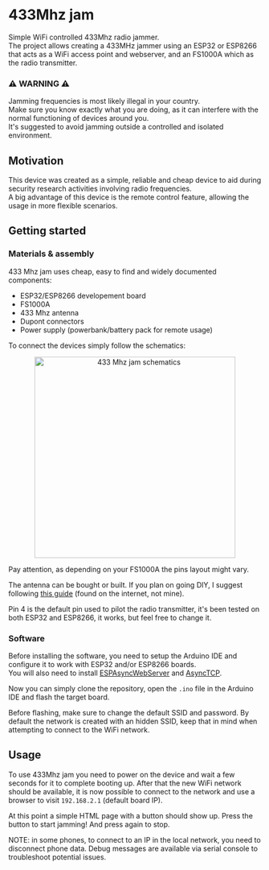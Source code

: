 # 433Mhz jam
Simple WiFi controlled 433Mhz radio jammer.  
The project allows creating a 433MHz jammer using an ESP32 or ESP8266 that acts as a WiFi access point and webserver, and an FS1000A which as the radio transmitter.  

### ⚠️ WARNING ⚠️
Jamming frequencies is most likely illegal in your country.  
Make sure you know exactly what you are doing, as it can interfere with the normal functioning of devices around you.   
It's suggested to avoid jamming outside a controlled and isolated environment. 

## Motivation
This device was created as a simple, reliable and cheap device to aid during security research activities involving radio frequencies.  
A big advantage of this device is the remote control feature, allowing the usage in more flexible scenarios.

## Getting started
### Materials & assembly
433 Mhz jam uses cheap, easy to find and widely documented components:
  - ESP32/ESP8266 developement board
  - FS1000A
  - 433 Mhz antenna
  - Dupont connectors
  - Power supply (powerbank/battery pack for remote usage)
 
To connect the devices simply follow the schematics:
<p align="center">
  <img src="https://user-images.githubusercontent.com/78535423/200618065-28e11512-7293-4231-9715-651191cd74a3.png" height="400" alt="433 Mhz jam schematics"/>
</p>
Pay attention, as depending on your FS1000A the pins layout might vary.

The antenna can be bought or built. If you plan on going DIY, I suggest following [this guide](https://github.com/0xless/433mhz_jam/blob/main/How-to-make-a-Air-Cooled-433MHz-antenna.pdf) (found on the internet, not mine). 

Pin 4 is the default pin used to pilot the radio transmitter, it's been tested on both ESP32 and ESP8266, it works, but feel free to change it.

### Software
Before installing the software, you need to setup the Arduino IDE and configure it to work with ESP32 and/or ESP8266 boards.  
You will also need to install [ESPAsyncWebServer](https://github.com/me-no-dev/ESPAsyncWebServer) and [AsyncTCP](https://github.com/me-no-dev/AsyncTCP).

Now you can simply clone the repository, open the `.ino` file in the Arduino IDE and flash the target board.

Before flashing, make sure to change the default SSID and password. By default the network is created with an hidden SSID, keep that in mind when attempting to connect to the WiFi network.

## Usage
To use 433Mhz jam you need to power on the device and wait a few seconds for it to complete booting up. After that the new WiFi network should be available, it is now possible to connect to the network and use a browser to visit `192.168.2.1` (default board IP).  

At this point a simple HTML page with a button should show up. Press the button to start jamming! And press again to stop.

NOTE: in some phones, to connect to an IP in the local network, you need to disconnect phone data.
Debug messages are available via serial console to troubleshoot potential issues.
